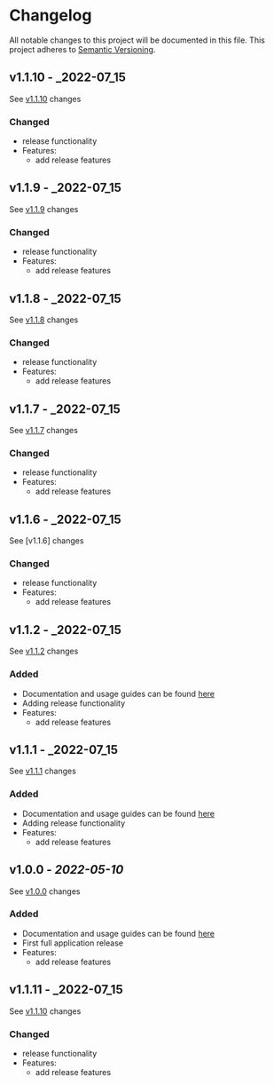 # Changelog

All notable changes to this project will be documented in this file. This project adheres
to [Semantic Versioning](https://semver.org/spec/v2.0.0.html).

## v1.1.10 - _2022-07_15  
  
See [v1.1.10] changes  
  
### Changed  
- release functionality  
- Features:  
  - add release features  
  
[v1.1.8]: https://github.com/rickyp72/randb-terragrunt-infrastructure/compare/v1.1.8...HEAD

## v1.1.9 - _2022-07_15  
  
See [v1.1.9] changes  
  
### Changed  
- release functionality  
- Features:  
  - add release features  
  
[v1.1.9]: https://github.com/rickyp72/randb-terragrunt-infrastructure/compare/v1.1.8...HEAD

## v1.1.8 - _2022-07_15  
  
See [v1.1.8] changes  
  
### Changed  
- release functionality  
- Features:  
  - add release features  
  
[v1.1.8]: https://github.com/rickyp72/randb-terragrunt-infrastructure/compare/v1.1.7...HEAD

## v1.1.7 - _2022-07_15  
  
See [v1.1.7] changes  
  
### Changed  
- release functionality  
- Features:  
  - add release features  
  
[v1.1.7]: https://github.com/rickyp72/randb-terragrunt-infrastructure/compare/v1.1.6...HEAD

## v1.1.6 - _2022-07_15

See [v1.1.6] changes

### Changed
- release functionality
- Features:
  - add release features

[v1.1.2]: https://github.com/rickyp72/randb-terragrunt-infrastructure/compare/v1.1.5...HEAD


## v1.1.2 - _2022-07_15

See [v1.1.2] changes

### Added
- Documentation and usage guides can be found [here](https://github.com/rickyp72/randb-terragrunt-infrastructure/tree/master/docs)
- Adding release functionality
- Features:
  - add release features

[Unreleased changes]: https://github.com/rickyp72/randb-terragrunt-infrastructure/compare/v1.0.0...HEAD
[v1.1.2]: https://github.com/rickyp72/randb-terragrunt-infrastructure/compare/ff60bf65...v1.0.0


## v1.1.1 - _2022-07_15

See [v1.1.1] changes

### Added
- Documentation and usage guides can be found [here](https://github.com/rickyp72/randb-terragrunt-infrastructure/tree/master/docs)
- Adding release functionality
- Features:
  - add release features

[Unreleased changes]: https://github.com/rickyp72/randb-terragrunt-infrastructure/compare/v1.0.0...HEAD
[v1.1.1]: https://github.com/rickyp72/randb-terragrunt-infrastructure/compare/ff60bf65...v1.0.0



## v1.0.0 - _2022-05-10_

See [v1.0.0] changes

### Added
- Documentation and usage guides can be found [here](https://github.com/rickyp72/randb-terragrunt-infrastructure/tree/master/docs)
- First full application release
- Features:
  - add release features

[Unreleased changes]: https://github.com/rickyp72/randb-terragrunt-infrastructure/compare/v1.0.0...HEAD
[v1.0.0]: https://github.com/rickyp72/randb-terragrunt-infrastructure/compare/ff60bf65...v1.0.0

## v1.1.11 - _2022-07_15  
  
See [v1.1.10] changes  
  
### Changed  
- release functionality  
- Features:  
  - add release features  
  
[v1.1.10]: https://github.com/rickyp72/randb-terragrunt-infrastructure/compare/v1.1.10...HEAD